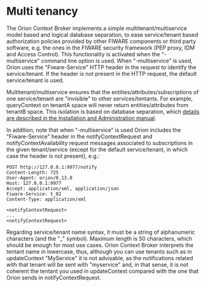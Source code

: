 # Multi tenancy

The Orion Context Broker implements a simple multitenant/multiservice
model based and logical database separation, to ease service/tenant
based authorization policies provided by other FIWARE components or
third party software, e.g. the ones in the FIWARE security framework
(PEP proxy, IDM and Access Control). This functionality is activated
when the "-multiservice" command line option is used. When
"-multiservice" is used, Orion uses the "Fiware-Service" HTTP header in
the request to identify the service/tenant. If the header is not present
in the HTTP request, the default service/tenant is used.

Multitenant/multiservice ensures that the
entities/attributes/subscriptions of one service/tenant are "invisible"
to other services/tentants. For example, queryContext on tenantA space
will never return entities/attributes from tenantB space. This isolation
is based on database separation, which [details are described in the
Installation and Administration
manual](../admin/database_admin.md#multiservice/multitenant-database-separation).

In addition, note that when "-multiservice" is used Orion includes the
"Fiware-Service" header in the notifyContextRequest and
notifyContextAvailability request messages associated to subscriptions
in the given tenant/service (except for the default service/tenant, in
which case the header is not present), e.g.:

    POST http://127.0.0.1:9977/notify
    Content-Length: 725
    User-Agent: orion/0.13.0
    Host: 127.0.0.1:9977
    Accept: application/xml, application/json
    Fiware-Service: t_02
    Content-Type: application/xml

    <notifyContextRequest>
    ...
    <notifyContextRequest>

Regarding service/tenant name syntax, it must be a string of
alphanumeric characters (and the "\_" symbol). Maximum length is 50
characters,
which should be enough for most use cases. Orion Context Broker
interprets the tentant name in lowercase, thus, although you can use
tenants such as in updateContext "MyService" it is not advisable, as the
notifications related with that tenant will be sent with "myservice"
and, in that sense, it is not coherent the tentant you used in
updateContext compared with the one that Orion sends in
notifyContextRequest.